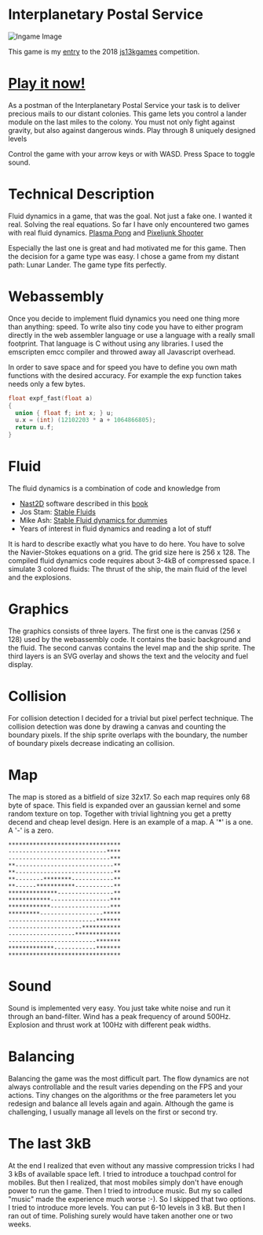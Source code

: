 # Interplanetary Postal Service

![Ingame Image](https://github.com/s-macke/Interplanetary-Postal-Service/blob/master/images/IPShigh.png)

This game is my [entry](https://js13kgames.com/entries/interplanetary-postal-service) to the 2018 [js13kgames](https://js13kgames.com) competition.

# [Play it now!](https://js13kgames.com/games/interplanetary-postal-service/index.html) 

As a postman of the Interplanetary Postal Service your task is to deliver 
precious mails to our distant colonies. This game lets you control a lander module 
on the last miles to the colony. You must not only fight against gravity, 
but also against dangerous winds. Play through 8 uniquely designed levels

Control the game with your arrow keys or with WASD. Press Space to toggle sound.

# Technical Description

Fluid dynamics in a game, that was the goal. Not just a fake one. I wanted it real. Solving the real equations. So far I have only encountered two games with real fluid dynamics. [Plasma Pong](https://en.wikipedia.org/wiki/Plasma_Pong) and [Pixeljunk Shooter](https://en.wikipedia.org/wiki/PixelJunk_Shooter)

Especially the last one is great and had motivated me for this game. Then the decision for a game type was easy. I chose a game from my distant path: Lunar Lander. The game type fits perfectly.

# Webassembly

Once you decide to implement fluid dynamics you need one thing more than anything: speed. To write also tiny code you have to either program directly in the web assembler language or use a language with a really small footprint. That language is C without using any libraries. I used the emscripten emcc compiler and throwed away all Javascript overhead.

In order to save space and for speed you have to define you own math functions with the desired accuracy. For example the exp function takes needs only a few bytes.

```C
float expf_fast(float a)
{
  union { float f; int x; } u;
  u.x = (int) (12102203 * a + 1064866805);
  return u.f;
}
```

# Fluid

The fluid dynamics is a combination of code and knowledge from 

 * [Nast2D](http://wissrech.ins.uni-bonn.de/research/projects/NaSt2D/index.html) software described in this [book](https://www.amazon.com/Numerical-Simulation-Fluid-Dynamics-Introduction/dp/0898713986)
 * Jos Stam: [Stable Fluids](http://www.dgp.toronto.edu/people/stam/reality/Research/pdf/GDC03.pdf)
 * Mike Ash: [Stable Fluid dynamics for dummies](https://mikeash.com/pyblog/fluid-simulation-for-dummies.html)
 * Years of interest in fluid dynamics and reading a lot of stuff

It is hard to describe exactly what you have to do here. You have to solve the Navier-Stokes equations on a grid. The grid size here is 256 x 128. The compiled fluid dynamics code requires about 3-4kB of compressed space. I simulate 3 colored fluids: The thrust of the ship, the main fluid of the level and the explosions.

# Graphics

The graphics consists of three layers. The first one is the canvas (256 x 128) used by the webassembly code. It contains the basic background and the fluid. The second canvas contains the level map and the ship sprite. The third layers is an SVG overlay and shows the text and the velocity and fuel display.

# Collision

For collision detection I decided for a trivial but pixel perfect technique. The collision detection was done by drawing a canvas and counting the boundary pixels. If the ship sprite overlaps with the boundary, the number of boundary pixels decrease indicating  an collision.

# Map

The map is stored as a bitfield of size 32x17. So each map requires only 68 byte of space. This field is expanded over an gaussian kernel and some random texture on top. Together with trivial lightning you get a pretty decend and cheap level design.
Here is an example of a map. A '*' is a one. A '-' is a zero.

```
********************************
----------------------------****
-----------------------------***
**----------------------------**
**----------------------------**
**--------********------------**
**------***********-----------**
**************----------------**
************-----------------***
************-----------------***
*********------------------*****
-------------------------*******
---------------------***********
-------------------*************
-------------------------*******
*************------------*******
********************************
```

# Sound

Sound is implemented very easy. You just take white noise and run it through an band-filter. Wind has a peak frequency of around 500Hz. Explosion and thrust work at 100Hz with different peak widths.

# Balancing

Balancing the game was the most difficult part. The flow dynamics are not always controllable and the result varies depending on the FPS and your actions. Tiny changes on the algorithms or the free parameters let you redesign and balance all levels again and again.
Although the game is challenging, I usually manage all levels on the first or second try.

# The last 3kB

At the end I realized that even without any massive compression tricks I had 3 kBs of available space left. I tried to introduce a touchpad control for mobiles. But then I realized, that most mobiles simply don't have enough power to run the game. Then I tried to introduce music. But my so called "music" made the experience much worse :-). So I skipped that two options. 
I tried to introduce more levels. You can put 6-10 levels in 3 kB. But then I ran out of time. Polishing surely would have taken another one or two weeks. 

